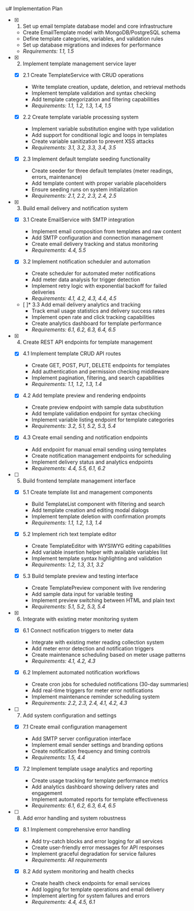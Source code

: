 u# Implementation Plan

- [x] 1. Set up email template database model and core infrastructure













  - Create EmailTemplate model with MongoDB/PostgreSQL schema
  - Define template categories, variables, and validation rules
  - Set up database migrations and indexes for performance
  - _Requirements: 1.1, 1.5_

- [x] 2. Implement template management service layer





  - [x] 2.1 Create TemplateService with CRUD operations




    - Write template creation, update, deletion, and retrieval methods
    - Implement template validation and syntax checking
    - Add template categorization and filtering capabilities
    - _Requirements: 1.1, 1.2, 1.3, 1.4, 1.5_

  - [x] 2.2 Create template variable processing system




    - Implement variable substitution engine with type validation
    - Add support for conditional logic and loops in templates
    - Create variable sanitization to prevent XSS attacks
    - _Requirements: 3.1, 3.2, 3.3, 3.4, 3.5_

  - [x] 2.3 Implement default template seeding functionality


    - Create seeder for three default templates (meter readings, errors, maintenance)
    - Add template content with proper variable placeholders
    - Ensure seeding runs on system initialization
    - _Requirements: 2.1, 2.2, 2.3, 2.4, 2.5_




- [x] 3. Build email delivery and notification system


  - [x] 3.1 Create EmailService with SMTP integration

    - Implement email composition from templates and raw content
    - Add SMTP configuration and connection management
    - Create email delivery tracking and status monitoring
    - _Requirements: 4.4, 5.5_

  - [x] 3.2 Implement notification scheduler and automation



    - Create scheduler for automated meter notifications
    - Add meter data analysis for trigger detection
    - Implement retry logic with exponential backoff for failed deliveries
    - _Requirements: 4.1, 4.2, 4.3, 4.4, 4.5_

  - [ ]* 3.3 Add email delivery analytics and tracking
    - Track email usage statistics and delivery success rates
    - Implement open rate and click tracking capabilities
    - Create analytics dashboard for template performance
    - _Requirements: 6.1, 6.2, 6.3, 6.4, 6.5_

- [x] 4. Create REST API endpoints for template management



  - [x] 4.1 Implement template CRUD API routes


    - Create GET, POST, PUT, DELETE endpoints for templates
    - Add authentication and permission checking middleware
    - Implement pagination, filtering, and search capabilities
    - _Requirements: 1.1, 1.2, 1.3, 1.4_

  - [x] 4.2 Add template preview and rendering endpoints

    - Create preview endpoint with sample data substitution
    - Add template validation endpoint for syntax checking
    - Implement variable listing endpoint for template categories
    - _Requirements: 3.2, 5.1, 5.2, 5.3, 5.4_

  - [x] 4.3 Create email sending and notification endpoints


    - Add endpoint for manual email sending using templates
    - Create notification management endpoints for scheduling
    - Implement delivery status and analytics endpoints
    - _Requirements: 4.4, 5.5, 6.1, 6.2_

- [ ] 5. Build frontend template management interface

  - [x] 5.1 Create template list and management components



    - Build TemplateList component with filtering and search
    - Add template creation and editing modal dialogs
    - Implement template deletion with confirmation prompts
    - _Requirements: 1.1, 1.2, 1.3, 1.4_

  - [x] 5.2 Implement rich text template editor



    - Create TemplateEditor with WYSIWYG editing capabilities
    - Add variable insertion helper with available variables list
    - Implement template syntax highlighting and validation
    - _Requirements: 1.2, 1.3, 3.1, 3.2_

  - [x] 5.3 Build template preview and testing interface

    - Create TemplatePreview component with live rendering
    - Add sample data input for variable testing
    - Implement preview switching between HTML and plain text
    - _Requirements: 5.1, 5.2, 5.3, 5.4_

- [x] 6. Integrate with existing meter monitoring system



  - [x] 6.1 Connect notification triggers to meter data


    - Integrate with existing meter reading collection system
    - Add meter error detection and notification triggers
    - Create maintenance scheduling based on meter usage patterns
    - _Requirements: 4.1, 4.2, 4.3_

  - [x] 6.2 Implement automated notification workflows

    - Create cron jobs for scheduled notifications (30-day summaries)
    - Add real-time triggers for meter error notifications
    - Implement maintenance reminder scheduling system
    - _Requirements: 2.2, 2.3, 2.4, 4.1, 4.2, 4.3_

- [ ] 7. Add system configuration and settings

  - [x] 7.1 Create email configuration management



    - Add SMTP server configuration interface
    - Implement email sender settings and branding options
    - Create notification frequency and timing controls
    - _Requirements: 1.5, 4.4_

  - [x] 7.2 Implement template usage analytics and reporting



    - Create usage tracking for template performance metrics
    - Add analytics dashboard showing delivery rates and engagement
    - Implement automated reports for template effectiveness
    - _Requirements: 6.1, 6.2, 6.3, 6.4, 6.5_

- [ ] 8. Add error handling and system robustness

  - [x] 8.1 Implement comprehensive error handling


    - Add try-catch blocks and error logging for all services
    - Create user-friendly error messages for API responses
    - Implement graceful degradation for service failures
    - _Requirements: All requirements_

  - [x] 8.2 Add system monitoring and health checks



    - Create health check endpoints for email services
    - Add logging for template operations and email delivery
    - Implement alerting for system failures and errors
    - _Requirements: 4.4, 4.5, 6.1_